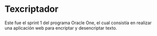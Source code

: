 # Texcriptador
Este fue el sprint 1 del programa Oracle One, el cual consistía en realizar una aplicación web para encriptar y desencriptar texto.
